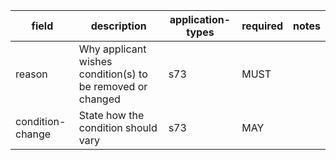 | field | description | application-types | required | notes |
| --- | --- | --- | --- | --- |
| reason | Why applicant wishes condition(s) to be removed or changed | s73 | MUST |  |
| condition-change | State how the condition should vary | s73 | MAY | |
